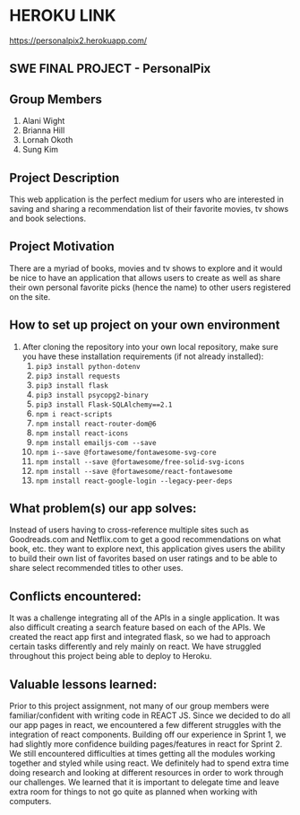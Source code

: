# HEROKU LINK
https://personalpix2.herokuapp.com/

## SWE FINAL PROJECT - PersonalPix

## Group Members 
1. Alani Wight
2. Brianna Hill
3. Lornah Okoth
4. Sung Kim

## Project Description
This web application is the perfect medium for users who are interested in saving and sharing a recommendation list of their favorite movies, tv shows and book selections. 

## Project Motivation
There are a myriad of books, movies and tv shows to explore and it would be nice to have an application that allows users to create as well as share their own personal favorite picks (hence the name) to other users registered on the site. 

## How to set up project on your own environment
1. After cloning the repository into your own local repository, make sure you have these installation requirements (if not already installed):
    1. `pip3 install python-dotenv`
    2. `pip3 install requests`
    3. `pip3 install flask`
    4. `pip3 install psycopg2-binary`
    5. `pip3 install Flask-SQLAlchemy==2.1`
    6. `npm i react-scripts`
    7. `npm install react-router-dom@6`
    8. `npm install react-icons`
    9. `npm install emailjs-com --save`
    10. `npm i--save @fortawesome/fontawesome-svg-core`
    11. `npm install --save @fortawesome/free-solid-svg-icons`
    12. `npm install --save @fortawesome/react-fontawesome`
    13. `npm install react-google-login --legacy-peer-deps`
    

## What problem(s) our app solves:
Instead of users having to cross-reference multiple sites such as Goodreads.com and Netflix.com to get a good recommendations on what book, etc. they want to explore next, this application gives users the ability to build their own list of favorites based on user ratings and to be able to share select recommended titles to other uses.

## Conflicts encountered:
It was a challenge integrating all of the APIs in a single application. It was also difficult creating a search feature based on each of the APIs. We created the react app first and integrated flask, so we had to approach certain tasks differently and rely mainly on react. We have struggled throughout this project being able to deploy to Heroku. 

## Valuable lessons learned:
Prior to this project assignment, not many of our group members were familiar/confident with writing code in REACT JS. Since we decided to do all our app pages in react, we encountered a few different struggles with the integration of react components. Building off our experience in Sprint 1, we had slightly more confidence building pages/features in react for Sprint 2. We still encountered difficulties at times getting all the modules working together and styled while using react. We definitely had to spend extra time doing research and looking at different resources in order to work through our challenges. We learned that it is important to delegate time and leave extra room for things to not go quite as planned when working with computers.

